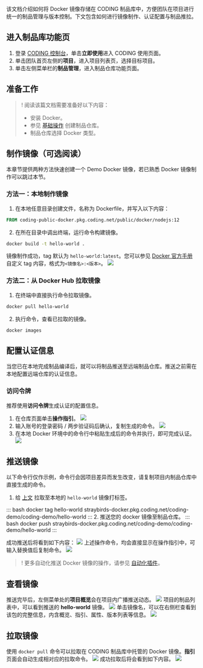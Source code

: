 该文档介绍如何将 Docker 镜像存储在 CODING 制品库中，方便团队在项目进行统一的制品管理与版本控制。下文包含如何进行镜像制作、认证配置与制品推拉。

## 进入制品库功能页
1. 登录 [CODING 控制台](https://console.cloud.tencent.com/coding)，单击**立即使用**进入 CODING 使用页面。
2. 单击团队首页左侧的**项目**，进入项目列表页，选择目标项目。
3. 单击左侧菜单栏的**制品管理**，进入制品仓库功能页面。

## 准备工作

>! 阅读该篇文档需要准备好以下内容：
> -   安装 Docker。
> -   参见 [基础操作](https://cloud.tencent.com/document/product/1116/53159) 创建制品仓库。
> -   制品仓库选择 Docker 类型。

## 制作镜像（可选阅读）[](id:image)
本章节提供两种方法快速创建一个 Demo Docker 镜像，若已熟悉 Docker 镜像制作可以跳过本节。

### 方法一：本地制作镜像
1.  在本地任意目录创建文件，名称为 Dockerfile，并写入以下内容：
```dockerfile
FROM coding-public-docker.pkg.coding.net/public/docker/nodejs:12
```
2.  在所在目录中调出终端，运行命令构建镜像。
```bash
docker build -t hello-world .
```
镜像制作成功，tag 默认为 `hello-world:latest`。您可以参见 [Docker 官方手册](https://docs.docker.com/engine/reference/commandline/tag/) 自定义 tag 内容，格式为`<镜像名>:<版本>`。
![](https://main.qcloudimg.com/raw/db15803b6b67d56201f579ad8ef7c6cc.png)

### 方法二：从 Docker Hub 拉取镜像
1.  在终端中直接执行命令拉取镜像。
```bash
docker pull hello-world
```
2.  执行命令，查看已拉取的镜像。
```bash
docker images
```

## 配置认证信息

当您已在本地完成制品编译后，就可以将制品推送至远端制品仓库。推送之前需在本地配置远端仓库的认证信息。

### 访问令牌

推荐使用**访问令牌**生成认证的配置信息。

1.  在仓库页面单击**操作指引**。
![](https://main.qcloudimg.com/raw/5a4c15b0e999ac021c46eb273bc4d189.png)
2.  输入账号的登录密码 / 两步验证码后确认，复制生成的命令。
![](https://main.qcloudimg.com/raw/5a26d9f44f9f49402e351addd9598110.png)
3.  在本地 Docker 环境中的命令行中粘贴生成后的命令并执行，即可完成认证。
![](https://main.qcloudimg.com/raw/d9c972a2b716b8074f49a6c68d599ec2.png)

## 推送镜像

以下命令行仅作示例，命令行会因项目差异而发生改变，请复制项目内制品仓库中直接生成的命令。

1.  给 [上文](#image) 拉取至本地的 `hello-world` 镜像打标签。
<dx-codeblock>
:::  bash
docker tag hello-world straybirds-docker.pkg.coding.net/coding-demo/coding-demo/hello-world
:::
</dx-codeblock>
2.  推送您的 docker 镜像至制品仓库。
<dx-codeblock>
:::  bash
docker push straybirds-docker.pkg.coding.net/coding-demo/coding-demo/hello-world
:::
</dx-codeblock>

成功推送后将看到如下内容：
![](https://main.qcloudimg.com/raw/6ad8f7d415a764b22331063f9e74806d.png)
上述操作命令，均会直接显示在操作指引中，可输入替换值后复制命令。
![](https://main.qcloudimg.com/raw/66765c705e2ed77ecf4c6db96ff1692e.png)

>! 更多自动化推送 Docker 镜像的操作，请参见 [自动化插件](https://cloud.tencent.com/document/product/1116/60302)。
## 查看镜像

推送完毕后，左侧菜单处的**项目概览**会在项目内广播推送动态。
![](https://main.qcloudimg.com/raw/0d4b4b6dde10b03020e28de47597ab20.png)
项目的制品列表中，可以看到推送的 **hello-world** 镜像。
![](https://main.qcloudimg.com/raw/828f1bc7d4f63dcd20ea6151a2da80e5.png)
单击镜像名，可以在右侧栏查看到该包的完整信息，内含概览、指引、属性、版本列表等信息。
![](https://main.qcloudimg.com/raw/961a202323e99ae1ad0e25647f2c80d4.png)

## 拉取镜像

使用 `docker pull` 命令可以拉取在 CODING 制品库中托管的 Docker 镜像。**指引**页面会自动生成相对应的拉取命令。
![](https://main.qcloudimg.com/raw/33df9b0afe4acc6e0562861c59b6b6d2.png)
成功拉取后将会看到如下内容。
![](https://main.qcloudimg.com/raw/f15208569336818e4a66124847428328.png)
